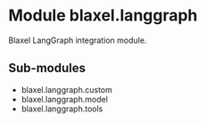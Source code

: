 Module blaxel.langgraph
=======================
Blaxel LangGraph integration module.

Sub-modules
-----------
* blaxel.langgraph.custom
* blaxel.langgraph.model
* blaxel.langgraph.tools